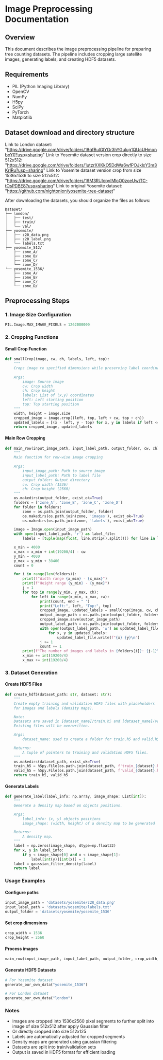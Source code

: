 # Image Preprocessing Documentation

## Overview
This document describes the image preprocessing pipeline for preparing tree counting datasets. The pipeline includes cropping large satellite images, generating labels, and creating HDF5 datasets.

## Requirements
- PIL (Python Imaging Library)
- OpenCV
- NumPy 
- H5py
- SciPy
- PyTorch
- Matplotlib

## Dataset download and directory structure
Link to London dataset: "https://drive.google.com/drive/folders/18qfBuIGlYOr3hYGulug1QUcUHmonboY0?usp=sharing"
Link to Yosemite dataset version crop directly to size 512x512: "https://drive.google.com/drive/folders/1utzrXXKkO5DdWa6wfPOJklxY3m3KrIRu?usp=sharing"
Link to Yosemite dataset version crop from size 1536x1536 to size 512x512: "https://drive.google.com/drive/folders/16M3RUIcpvIMloO0zoeUwtTC-tOsPDBE8?usp=sharing"
Link to original Yosemite dataset: "https://github.com/nightonion/yosemite-tree-dataset"

After downloading the datasets, you should organize the files as follows:
```
Dataset/
├── london/
│   ├── test/
│   ├── train/
│   └── val/
├── yosemite/
│   ├── z20_data.png
│   ├── z20_label.png
│   └── labels.txt
├── yosemite_512/
    ├── zone_A/  
    ├── zone_B/
    ├── zone_C/
    └── zone_D/
└── yosemite_1536/
    ├── zone_A/
    ├── zone_B/
    ├── zone_C/
    └── zone_D/
```

## Preprocessing Steps

### 1. Image Size Configuration
```python
PIL.Image.MAX_IMAGE_PIXELS = 1262080000
```

### 2. Cropping Functions

#### Small Crop Function
```python
def smallCrop(image, cw, ch, labels, left, top):
    """
    Crops image to specified dimensions while preserving label coordinates
    
    Args:
        image: Source image
        cw: Crop width
        ch: Crop height
        labels: List of (x,y) coordinates
        left: Left starting position
        top: Top starting position
    """
    width, height = image.size
    cropped_image = image.crop((left, top, left + cw, top + ch))
    updated_labels = [(x - left, y - top) for x, y in labels if left <= x <= left + cw and top <= y <= top + ch]
    return cropped_image, updated_labels
```

#### Main Row Cropping
```python
def main_row(input_image_path, input_label_path, output_folder, cw, ch):
    """
    Main function for row-wise image cropping
    
    Args:
        input_image_path: Path to source image
        input_label_path: Path to label file
        output_folder: Output directory
        cw: Crop width (1536)
        ch: Crop height (2560)
    """
    os.makedirs(output_folder, exist_ok=True)
    folders = ['zone_A', 'zone_B', 'zone_C', 'zone_D']
    for folder in folders:
        zone = os.path.join(output_folder, folder)
        os.makedirs(os.path.join(zone, 'images'), exist_ok=True)
        os.makedirs(os.path.join(zone, 'labels'), exist_ok=True)

    image = Image.open(input_image_path)
    with open(input_label_path, 'r') as label_file:
        labels = [tuple(map(float, line.strip().split())) for line in label_file]

    x_min = 4000
    x_max = x_min + int(19200/4) - cw
    y_min = 4000
    y_max = y_min + 38400
    count = 0

    for i in range(len(folders)):
        print(f"Width range {x_min} - {x_max}")
        print(f"Height range {y_min} - {y_max}")
        j = 1
        for top in range(y_min, y_max, ch):
            for left in range(x_min, x_max, cw):
                print(count, end = " ")
                print("Left:", left, "Top:", top)
                cropped_image, updated_labels = smallCrop(image, cw, ch, labels, left, top)
                output_image_path = os.path.join(output_folder, folders[i], 'images', f'IMG_{count}.jpg')
                cropped_image.save(output_image_path)
                output_label_path = os.path.join(output_folder, folders[i], 'labels', f'IMG_{count}.txt')
                with open(output_label_path, 'w') as updated_label_file:
                    for x, y in updated_labels:
                        updated_label_file.write(f"{x} {y}\n")
                j += 1
                count += 1
        print(f"The number of images and labels in {folders[i]}: {j-1}\n")
        x_min += int(19200/4)
        x_max += int(19200/4)
```

### 3. Dataset Generation

#### Create HDF5 Files
```python
def create_hdf5(dataset_path: str, dataset: str):
    """
    Create empty training and validation HDF5 files with placeholders
    for images and labels (density maps).

    Note:
    Datasets are saved in [dataset_name]/train.h5 and [dataset_name]/valid.h5.
    Existing files will be overwritten.

    Args:
        dataset_name: used to create a folder for train.h5 and valid.h5

    Returns:
        A tuple of pointers to training and validation HDF5 files.
    """
    os.makedirs(dataset_path, exist_ok=True)
    train_h5 = h5py.File(os.path.join(dataset_path, f'train_{dataset}.h5'), 'w')
    valid_h5 = h5py.File(os.path.join(dataset_path, f'valid_{dataset}.h5'), 'w')
    return train_h5, valid_h5
```

#### Generate Labels
```python
def generate_label(label_info: np.array, image_shape: List[int]):
    """
    Generate a density map based on objects positions.

    Args:
        label_info: (x, y) objects positions
        image_shape: (width, height) of a density map to be generated

    Returns:
        A density map.
    """
    label = np.zeros(image_shape, dtype=np.float32)
    for x, y in label_info:
        if y < image_shape[0] and x < image_shape[1]:
            label[int(y)][int(x)] = 1
    label = gaussian_filter_density(label)
    return label
```

### Usage Examples

#### Configure paths
```python
input_image_path = 'datasets/yosemite/z20_data.png'
input_label_path = 'datasets/yosemite/labels.txt'
output_folder = 'datasets/yosemite/yosemite_1536'
```

#### Set crop dimensions
```python
crop_width = 1536
crop_height = 2560
```

#### Process images
```python
main_row(input_image_path, input_label_path, output_folder, crop_width, crop_height)
```

#### Generate HDF5 Datasets
```python
# For Yosemite dataset
generate_our_own_data("yosemite_1536")

# For London dataset
generate_our_own_data("london")
```

### Notes
- Images are cropped into 1536x2560 pixel segments to further split into image of size 512x512 after apply Gaussian filter
- Or directly cropped into size 512x125
- Labels are automatically adjusted for cropped segments
- Density maps are generated using gaussian filtering
- Datasets are split into train/validation sets
- Output is saved in HDF5 format for efficient loading
```
